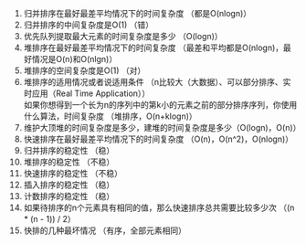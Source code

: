 1. 归并排序在最好最差平均情况下的时间复杂度 （都是O(nlogn)）
2. 归并排序的中间复杂度是O(1) （错）
3. 优先队列提取最大元素的时间复杂度是多少 （O(logn)）
4. 堆排序在最好最差平均情况下的时间复杂度 （最差和平均都是O(nlogn)，最好情况是O(n)和O(nlgn)）
5. 堆排序的空间复杂度是O(1) （对）
6. 堆排序的适用情况或者说适用条件 （n比较大（大数据）、可以部分排序、实时应用（Real Time Application））  
  如果你想得到一个长为n的序列中的第k小的元素之前的部分排序序列，你使用什么算法，时间复杂度 （堆排序，O(n+klogn)）
7. 维护大顶堆的时间复杂度是多少，建堆的时间复杂度是多少（O(logn)，O(n)）
8. 快速排序在最好最差平均情况下的时间复杂度 （O(n)，O(n^2)，O(nlogn)）
9. 归并排序的稳定性 （稳）
10. 堆排序的稳定性 （不稳）
11. 快速排序的稳定性 （不稳）
12. 插入排序的稳定性 （稳）
13. 计数排序的稳定性 （稳）
14. 如果待排序的n个元素具有相同的值，那么快速排序总共需要比较多少次 （(n * (n - 1)) / 2）
15. 快排的几种最坏情况 （有序，全部元素相同）